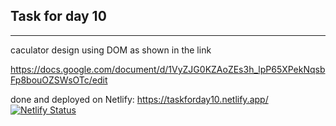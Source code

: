 Task for day 10
-----------------------------
-----------------------------
caculator design using DOM as shown in the link

https://docs.google.com/document/d/1VyZJG0KZAoZEs3h_lpP65XPekNqsbFp8bouOZSWsOTc/edit

done and deployed on Netlify: https://taskforday10.netlify.app/  [![Netlify Status](https://api.netlify.com/api/v1/badges/16996e11-64ac-4176-974f-b2b5671875ea/deploy-status)](https://app.netlify.com/sites/taskforday10/deploys)
